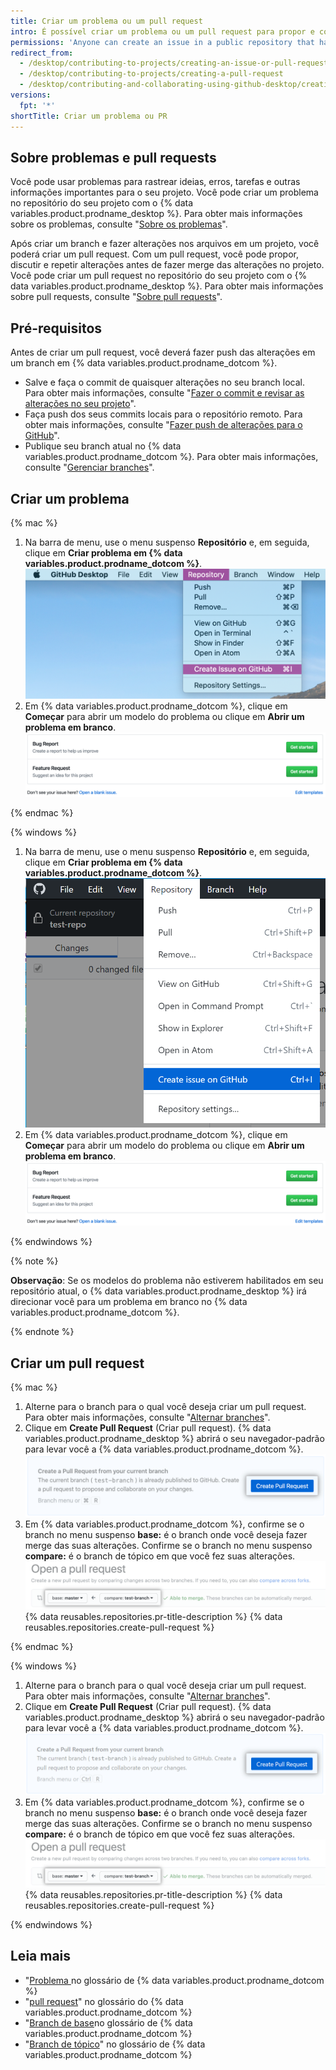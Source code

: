 ```yaml
---
title: Criar um problema ou um pull request
intro: É possível criar um problema ou um pull request para propor e colaborar com alterações em um repositório.
permissions: 'Anyone can create an issue in a public repository that has issues enabled. Anyone with read permissions to a repository can create a pull request, but you must have write permissions to create a branch.'
redirect_from:
  - /desktop/contributing-to-projects/creating-an-issue-or-pull-request
  - /desktop/contributing-to-projects/creating-a-pull-request
  - /desktop/contributing-and-collaborating-using-github-desktop/creating-an-issue-or-pull-request
versions:
  fpt: '*'
shortTitle: Criar um problema ou PR
---
```


## Sobre problemas e pull requests

Você pode usar problemas para rastrear ideias, erros, tarefas e outras informações importantes para o seu projeto. Você pode criar um problema no repositório do seu projeto com o {% data variables.product.prodname_desktop %}. Para obter mais informações sobre os problemas, consulte "[Sobre os problemas](/github/managing-your-work-on-github/about-issues)".

Após criar um branch e fazer alterações nos arquivos em um projeto, você poderá criar um pull request. Com um pull request, você pode propor, discutir e repetir alterações antes de fazer merge das alterações no projeto. Você pode criar um pull request no repositório do seu projeto com o {% data variables.product.prodname_desktop %}. Para obter mais informações sobre pull requests, consulte "[Sobre pull requests](/github/collaborating-with-issues-and-pull-requests/about-pull-requests)".

## Pré-requisitos

Antes de criar um pull request, você deverá fazer push das alterações em um branch em {% data variables.product.prodname_dotcom %}.
- Salve e faça o commit de quaisquer alterações no seu branch local. Para obter mais informações, consulte "[Fazer o commit e revisar as alterações no seu projeto](/desktop/contributing-and-collaborating-using-github-desktop/committing-and-reviewing-changes-to-your-project)".
- Faça push dos seus commits locais para o repositório remoto. Para obter mais informações, consulte "[Fazer push de alterações para o GitHub](/desktop/contributing-and-collaborating-using-github-desktop/pushing-changes-to-github)".
- Publique seu branch atual no {% data variables.product.prodname_dotcom %}. Para obter mais informações, consulte "[Gerenciar branches](/desktop/contributing-and-collaborating-using-github-desktop/managing-branches)".

## Criar um problema

{% mac %}

1. Na barra de menu, use o menu suspenso **Repositório** e, em seguida, clique em **Criar problema em {% data variables.product.prodname_dotcom %}**. ![Valor do repositório no menu Branch](/assets/images/help/desktop/create-issue-mac.png)
2. Em {% data variables.product.prodname_dotcom %}, clique em **Começar** para abrir um modelo do problema ou clique em **Abrir um problema em branco**. ![Criar novas opções do problema](/assets/images/help/desktop/create-new-issue.png)

{% endmac %}

{% windows %}

1. Na barra de menu, use o menu suspenso **Repositório** e, em seguida, clique em **Criar problema em {% data variables.product.prodname_dotcom %}**. ![O valor do repositório no menu Branch](/assets/images/help/desktop/create-issue-windows.png)
2. Em {% data variables.product.prodname_dotcom %}, clique em **Começar** para abrir um modelo do problema ou clique em **Abrir um problema em branco**. ![Criar novas opções do problema](/assets/images/help/desktop/create-new-issue.png)

{% endwindows %}

{% note %}

**Observação**: Se os modelos do problema não estiverem habilitados em seu repositório atual, o {% data variables.product.prodname_desktop %} irá direcionar você para um problema em branco no {% data variables.product.prodname_dotcom %}.

{% endnote %}

## Criar um pull request

{% mac %}

1. Alterne para o branch para o qual você deseja criar um pull request. Para obter mais informações, consulte "[Alternar branches](/desktop/contributing-and-collaborating-using-github-desktop/managing-branches#switching-between-branches)".
2. Clique em **Create Pull Request** (Criar pull request). {% data variables.product.prodname_desktop %} abrirá o seu navegador-padrão para levar você a {% data variables.product.prodname_dotcom %}. ![O botão Criar Pull Request](/assets/images/help/desktop/mac-create-pull-request.png)
4. Em {% data variables.product.prodname_dotcom %}, confirme se o branch no menu suspenso **base:** é o branch onde você deseja fazer merge das suas alterações. Confirme se o branch no menu suspenso **compare:** é o branch de tópico em que você fez suas alterações. ![Menus suspenso para escolher a base e comparar os branches](/assets/images/help/desktop/base-and-compare-branches.png)
{% data reusables.repositories.pr-title-description %}
{% data reusables.repositories.create-pull-request %}

{% endmac %}

{% windows %}

1. Alterne para o branch para o qual você deseja criar um pull request. Para obter mais informações, consulte "[Alternar branches](/desktop/contributing-and-collaborating-using-github-desktop/managing-branches#switching-between-branches)".
2. Clique em **Create Pull Request** (Criar pull request). {% data variables.product.prodname_desktop %} abrirá o seu navegador-padrão para levar você a {% data variables.product.prodname_dotcom %}. ![O botão Criar Pull Request](/assets/images/help/desktop/windows-create-pull-request.png)
3. Em {% data variables.product.prodname_dotcom %}, confirme se o branch no menu suspenso **base:** é o branch onde você deseja fazer merge das suas alterações. Confirme se o branch no menu suspenso **compare:** é o branch de tópico em que você fez suas alterações. ![Menus suspenso para escolher a base e comparar os branches](/assets/images/help/desktop/base-and-compare-branches.png)
{% data reusables.repositories.pr-title-description %}
{% data reusables.repositories.create-pull-request %}

{% endwindows %}

## Leia mais
- "[Problema ](/github/getting-started-with-github/github-glossary#issue) no glossário de {% data variables.product.prodname_dotcom %}
- "[pull request](/github/getting-started-with-github/github-glossary#pull-request)" no glossário do {% data variables.product.prodname_dotcom %}
- "[Branch de base](/github/getting-started-with-github/github-glossary#base-branch)no glossário de {% data variables.product.prodname_dotcom %}
- "[Branch de tópico](/github/getting-started-with-github/github-glossary#topic-branch)" no glossário de {% data variables.product.prodname_dotcom %}
